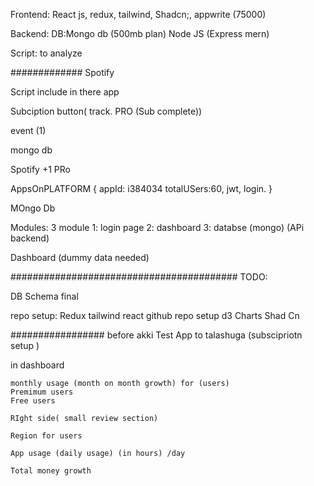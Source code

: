 
Frontend:
    React js, redux, tailwind, Shadcn;, appwrite (75000)

Backend: 
    DB:Mongo db (500mb plan)
    Node JS (Express mern)

Script: to analyze


############# Spotify

Script include in there app

Subciption button( track. PRO (Sub complete))

event (1)

mongo db

Spotify +1 PRo


AppsOnPLATFORM
{
    appId: i384034
    totalUSers:60,
    jwt, login. 
}

MOngo Db


Modules:
    3 module 
    1: login page
    2: dashboard
    3: databse (mongo) (APi backend)


Dashboard (dummy data needed)



#########################################
TODO:


DB Schema final

repo setup:
    Redux
    tailwind
    react
    github repo setup
    d3 Charts
    Shad Cn 

################# before akki 
Test App to talashuga (subscipriotn setup )

in dashboard

    monthly usage (month on month growth) for (users)
    Premimum users
    Free users

    RIght side( small review section)

    Region for users

    App usage (daily usage) (in hours) /day

    Total money growth

<!-- Speacial feature (Maybe)
    Calender event setup (maybe notify user for sale)
    Template choose;
    -->


